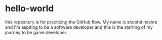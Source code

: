 # hello-world
this repository is for practicing the GitHub flow.
My name is shobhit mishra and i'm aspiring to be a software developer and this is the starting of my journey to be game developer.
